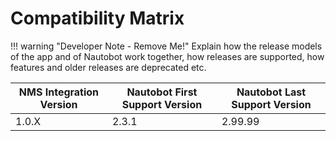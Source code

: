 # Compatibility Matrix

!!! warning "Developer Note - Remove Me!"
    Explain how the release models of the app and of Nautobot work together, how releases are supported, how features and older releases are deprecated etc.

| NMS Integration Version | Nautobot First Support Version | Nautobot Last Support Version |
| ------------- | -------------------- | ------------- |
| 1.0.X         | 2.3.1                | 2.99.99        |
